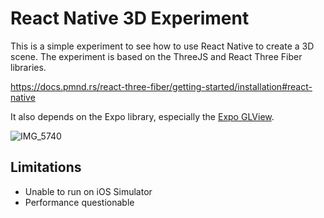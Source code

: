 # React Native 3D Experiment

This is a simple experiment to see how to use React Native to create a 3D scene. The experiment is based on the ThreeJS
and React Three Fiber libraries.

https://docs.pmnd.rs/react-three-fiber/getting-started/installation#react-native

It also depends on the Expo library, especially the [Expo GLView](https://docs.expo.dev/versions/latest/sdk/gl-view/).

![IMG_5740](https://user-images.githubusercontent.com/11500792/230758728-bc37337a-ba83-4659-b18b-382bc7554716.PNG)

## Limitations

* Unable to run on iOS Simulator
* Performance questionable
